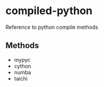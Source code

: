 # compiled-python
Reference to python compile methods

## Methods
- mypyc
- cython
- numba
- taichi

